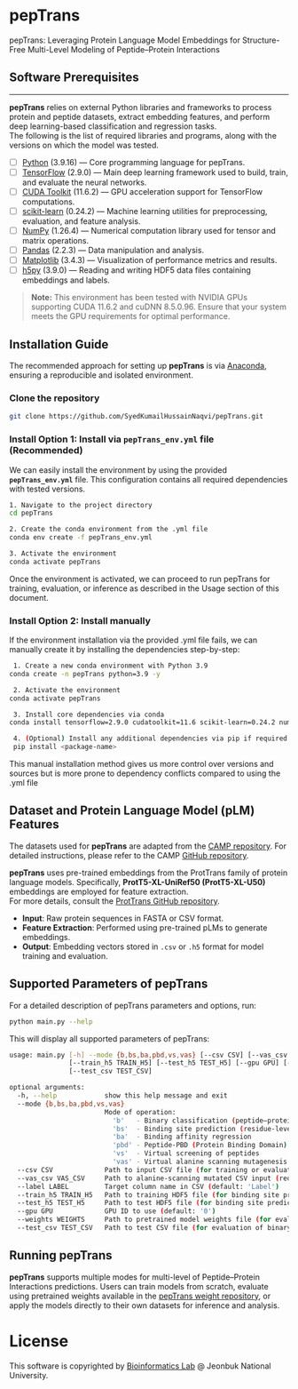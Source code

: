 # pepTrans
pepTrans: Leveraging Protein Language Model Embeddings for Structure-Free Multi-Level Modeling of Peptide–Protein Interactions

## Software Prerequisites

--------------------

**pepTrans** relies on external Python libraries and frameworks to process protein and peptide datasets, extract embedding features, and perform deep learning-based classification and regression tasks.  
The following is the list of required libraries and programs, along with the versions on which the model was tested.

- [ ] [Python](https://www.python.org/) (3.9.16) — Core programming language for pepTrans.
- [ ] [TensorFlow](https://www.tensorflow.org/) (2.9.0) — Main deep learning framework used to build, train, and evaluate the neural networks.
- [ ] [CUDA Toolkit](https://developer.nvidia.com/cuda-toolkit) (11.6.2) — GPU acceleration support for TensorFlow computations.
- [ ] [scikit-learn](https://scikit-learn.org/stable/) (0.24.2) — Machine learning utilities for preprocessing, evaluation, and feature analysis.
- [ ] [NumPy](https://numpy.org/) (1.26.4) — Numerical computation library used for tensor and matrix operations.
- [ ] [Pandas](https://pandas.pydata.org/) (2.2.3) — Data manipulation and analysis.
- [ ] [Matplotlib](https://matplotlib.org/) (3.4.3) — Visualization of performance metrics and results.
- [ ] [h5py](https://www.h5py.org/) (3.9.0) — Reading and writing HDF5 data files containing embeddings and labels.

> **Note:** This environment has been tested with NVIDIA GPUs supporting CUDA 11.6.2 and cuDNN 8.5.0.96. Ensure that your system meets the GPU requirements for optimal performance.
## Installation Guide

The recommended approach for setting up **pepTrans** is via [Anaconda](https://docs.anaconda.com/anaconda/install/index.html), ensuring a reproducible and isolated environment.  
### Clone the repository
```bash
git clone https://github.com/SyedKumailHussainNaqvi/pepTrans.git
```

### Install Option 1: Install via `pepTrans_env.yml` file (Recommended)

We can easily install the environment by using the provided **`pepTrans_env.yml`** file. This configuration contains all required dependencies with tested versions.
```bash
1. Navigate to the project directory
cd pepTrans

2. Create the conda environment from the .yml file
conda env create -f pepTrans_env.yml

3. Activate the environment
conda activate pepTrans
```
Once the environment is activated, we can proceed to run pepTrans for training, evaluation, or inference as described in the Usage section of this document.
### Install Option 2: Install manually
If the environment installation via the provided .yml file fails, we can manually create it by installing the dependencies step-by-step:
```bash
 1. Create a new conda environment with Python 3.9
conda create -n pepTrans python=3.9 -y

 2. Activate the environment
conda activate pepTrans

 3. Install core dependencies via conda
conda install tensorflow=2.9.0 cudatoolkit=11.6 scikit-learn=0.24.2 numpy=1.26.4 pandas=2.2.3 matplotlib=3.4.3 h5py=3.9.0 -c conda-forge -y

 4. (Optional) Install any additional dependencies via pip if required
 pip install <package-name>
```
This manual installation method gives us more control over versions and sources but is more prone to dependency conflicts compared to using the .yml file
## Dataset and Protein Language Model (pLM) Features
The datasets used for **pepTrans** are adapted from the [CAMP repository](https://github.com/twopin/CAMP).  For detailed instructions, please refer to the CAMP [GitHub repository](https://github.com/twopin/CAMP).  

**pepTrans** uses pre-trained embeddings from the ProtTrans family of protein language models. Specifically, **ProtT5-XL-UniRef50 (ProtT5-XL-U50)** embeddings are employed for feature extraction.  
For more details, consult the [ProtTrans GitHub repository](https://github.com/agemagician/ProtTrans).

* **Input**: Raw protein sequences in FASTA or CSV format.  
* **Feature Extraction**: Performed using pre-trained pLMs to generate embeddings.  
* **Output**: Embedding vectors stored in `.csv` or `.h5` format for model training and evaluation.

## Supported Parameters of pepTrans
For a detailed description of pepTrans parameters and options, run:
  
```bash
python main.py --help
```
This will display all supported parameters of pepTrans:
```bash
usage: main.py [-h] --mode {b,bs,ba,pbd,vs,vas} [--csv CSV] [--vas_csv VAS_CSV] [--label LABEL]
               [--train_h5 TRAIN_H5] [--test_h5 TEST_H5] [--gpu GPU] [--weights WEIGHTS]
               [--test_csv TEST_CSV]

optional arguments:
  -h, --help            show this help message and exit
  --mode {b,bs,ba,pbd,vs,vas}
                        Mode of operation:
                          'b'   - Binary classification (peptide–protein binding)
                          'bs'  - Binding site prediction (residue-level)
                          'ba'  - Binding affinity regression
                          'pbd' - Peptide-PBD (Protein Binding Domain) prediction
                          'vs'  - Virtual screening of peptides
                          'vas' - Virtual alanine scanning mutagenesis
  --csv CSV             Path to input CSV file (for training or evaluation)
  --vas_csv VAS_CSV     Path to alanine-scanning mutated CSV input (required for 'vas' mode)
  --label LABEL         Target column name in CSV (default: 'Label')
  --train_h5 TRAIN_H5   Path to training HDF5 file (for binding site prediction training)
  --test_h5 TEST_H5     Path to test HDF5 file (for binding site prediction evaluation)
  --gpu GPU             GPU ID to use (default: '0')
  --weights WEIGHTS     Path to pretrained model weights file (for evaluation/inference)
  --test_csv TEST_CSV   Path to test CSV file (for evaluation of binary classification or regression)
```
## Running pepTrans
**pepTrans** supports multiple modes for multi-level of Peptide–Protein Interactions predictions. Users can train models from scratch, evaluate using pretrained weights available in the [pepTrans weight repository](https://github.com/SyedKumailHussainNaqvi/pepTrans/tree/main/pepTrans%20weight), or apply the models directly to their own datasets for inference and analysis.

# License
This software is copyrighted by [Bioinformatics Lab](https://nsclbio.jbnu.ac.kr/) @ Jeonbuk National University.
